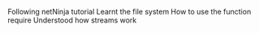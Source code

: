 Following netNinja tutorial
Learnt the file system
How to use the function require
Understood how streams work
